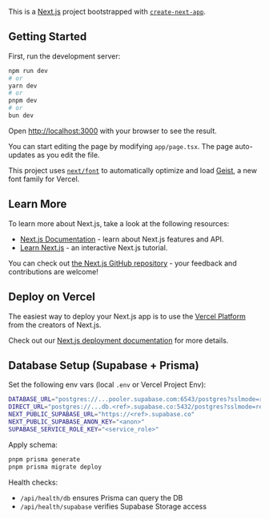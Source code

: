 This is a [Next.js](https://nextjs.org) project bootstrapped with [`create-next-app`](https://nextjs.org/docs/app/api-reference/cli/create-next-app).

## Getting Started

First, run the development server:

```bash
npm run dev
# or
yarn dev
# or
pnpm dev
# or
bun dev
```

Open [http://localhost:3000](http://localhost:3000) with your browser to see the result.

You can start editing the page by modifying `app/page.tsx`. The page auto-updates as you edit the file.

This project uses [`next/font`](https://nextjs.org/docs/app/building-your-application/optimizing/fonts) to automatically optimize and load [Geist](https://vercel.com/font), a new font family for Vercel.

## Learn More

To learn more about Next.js, take a look at the following resources:

- [Next.js Documentation](https://nextjs.org/docs) - learn about Next.js features and API.
- [Learn Next.js](https://nextjs.org/learn) - an interactive Next.js tutorial.

You can check out [the Next.js GitHub repository](https://github.com/vercel/next.js) - your feedback and contributions are welcome!

## Deploy on Vercel

The easiest way to deploy your Next.js app is to use the [Vercel Platform](https://vercel.com/new?utm_medium=default-template&filter=next.js&utm_source=create-next-app&utm_campaign=create-next-app-readme) from the creators of Next.js.

Check out our [Next.js deployment documentation](https://nextjs.org/docs/app/building-your-application/deploying) for more details.

## Database Setup (Supabase + Prisma)

Set the following env vars (local `.env` or Vercel Project Env):

```bash
DATABASE_URL="postgres://...pooler.supabase.com:6543/postgres?sslmode=require&pgbouncer=true"
DIRECT_URL="postgres://...db.<ref>.supabase.co:5432/postgres?sslmode=require"
NEXT_PUBLIC_SUPABASE_URL="https://<ref>.supabase.co"
NEXT_PUBLIC_SUPABASE_ANON_KEY="<anon>"
SUPABASE_SERVICE_ROLE_KEY="<service_role>"
```

Apply schema:

```bash
pnpm prisma generate
pnpm prisma migrate deploy
```

Health checks:

- `/api/health/db` ensures Prisma can query the DB
- `/api/health/supabase` verifies Supabase Storage access
